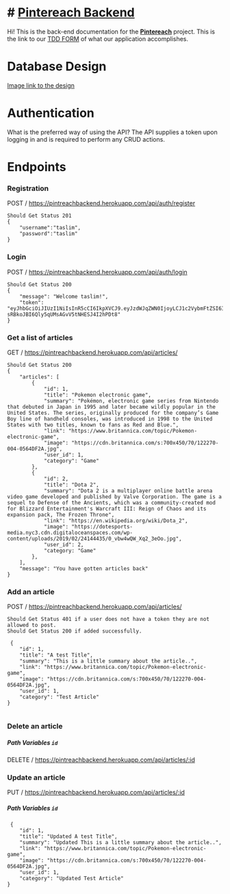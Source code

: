 ﻿# # [Pintereach Backend](https://github.com/pintereach-bw)

Hi! This is the back-end documentation for  the **[Pintereach](https://github.com/pintereach-bw)**  project.
This is the link to our [TDD FORM](https://docs.google.com/document/d/1udh5Wk8TOqJB-R949SRy242c9HR9ayK8Wi6tZN2WZwU/edit) of what our application accomplishes.

# Database Design

[Image link to the design](https://imgur.com/a/B6CkLxA)

# Authentication
<p>  What is the preferred way of using the API? The API supplies a token upon logging in and is required to perform any CRUD actions.</p>


# Endpoints
### Registration 

POST / https://pintreachbackend.herokuapp.com/api/auth/register

```
Should Get Status 201
{
	"username":"taslim",
	"password":"taslim"
}
```

### Login

POST / https://pintreachbackend.herokuapp.com/api/auth/login

```
Should Get Status 200
{
    "message": "Welcome taslim!",
    "token": "eyJhbGciOiJIUzI1NiIsInR5cCI6IkpXVCJ9.eyJzdWJqZWN0IjoyLCJ1c2VybmFtZSI6InJveCIsImlhdCI6MTU2MTM5ODcxNCwiZXhwIjoxNTYyMzQ5MTE0fQ.TUGs2t-sRBkoJBI6Qly5qUMsAGvV5tNHESJ4I2hPDt8"
}
```

### Get a list of articles

GET / https://pintreachbackend.herokuapp.com/api/articles/

```
Should Get Status 200
{
    "articles": [
        {
            "id": 1,
            "title": "Pokemon electronic game",
            "summary": "Pokémon, electronic game series from Nintendo that debuted in Japan in 1995 and later became wildly popular in the United States. The series, originally produced for the company’s Game Boy line of handheld consoles, was introduced in 1998 to the United States with two titles, known to fans as Red and Blue.",
            "link": "https://www.britannica.com/topic/Pokemon-electronic-game",
            "image": "https://cdn.britannica.com/s:700x450/70/122270-004-0564DF2A.jpg",
            "user_id": 1,
            "category": "Game"
        },
        {
            "id": 2,
            "title": "Dota 2",
            "summary": "Dota 2 is a multiplayer online battle arena video game developed and published by Valve Corporation. The game is a sequel to Defense of the Ancients, which was a community-created mod for Blizzard Entertainment's Warcraft III: Reign of Chaos and its expansion pack, The Frozen Throne",
            "link": "https://en.wikipedia.org/wiki/Dota_2",
            "image": "https://dotesports-media.nyc3.cdn.digitaloceanspaces.com/wp-content/uploads/2019/02/24144435/0_vbw4wQW_Xq2_3eOo.jpg",
            "user_id": 2,
            "category: "Game"
        },
    ],
    "message": "You have gotten articles back"
}
```

### Add an article

POST / https://pintreachbackend.herokuapp.com/api/articles/

```
Should Get Status 401 if a user does not have a token they are not allowed to post.
Should Get Status 200 if added successfully.

 {
    "id": 1,
	"title": "A test Title",
	"summary": "This is a little summary about the article..",
	"link": "https://www.britannica.com/topic/Pokemon-electronic-game",
	"image": "https://cdn.britannica.com/s:700x450/70/122270-004-0564DF2A.jpg",
	"user_id": 1,
	"category": "Test Article"
}
 
```

### Delete an article
##### Path Variables ``id``

DELETE / https://pintreachbackend.herokuapp.com/api/articles/:id

### Update an article


PUT / https://pintreachbackend.herokuapp.com/api/articles/:id
##### Path Variables ``id``

```
 {
    "id": 1,
	"title": "Updated A test Title",
	"summary": "Updated This is a little summary about the article..",
	"link": "https://www.britannica.com/topic/Pokemon-electronic-game",
	"image": "https://cdn.britannica.com/s:700x450/70/122270-004-0564DF2A.jpg",
	"user_id": 1,
	"category": "Updated Test Article"
}
 
```

